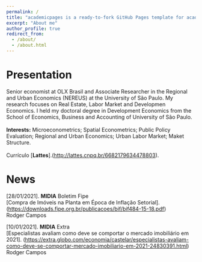 ```yaml
---
permalink: /
title: "academicpages is a ready-to-fork GitHub Pages template for academic personal websites"
excerpt: "About me"
author_profile: true
redirect_from: 
  - /about/
  - /about.html
---
```


# Presentation
Senior economist at OLX Brasil and Associate Researcher in the Regional and Urban Economics (NEREUS) at the University of São Paulo. My research focuses on Real Estate, Labor Market and Developmen Economics. I held my doctoral degree in Development Economics from the School of Economics, Business and Accounting of University of São Paulo. \
\
**Interests:** Microeconometrics; Spatial Econometrics; Public Policy Evaluation; Regional and Urban Economics; Urban Labor Market; Maket Structure. \
\
Currículo [**Lattes**].(http://lattes.cnpq.br/6682179634478803). 

# News

[28/01/2021]. **MIDIA** Boletim Fipe\
[Compra de Imóveis na Planta em Época de Inflação Setorial]. (https://downloads.fipe.org.br/publicacoes/bif/bif484-15-18.pdf)\
Rodger Campos

[10/01/2021]. **MIDIA** Extra \
[Especialistas avaliam como deve se comportar o mercado imobiliário em 2021]. (https://extra.globo.com/economia/castelar/especialistas-avaliam-como-deve-se-comportar-mercado-imobiliario-em-2021-24830391.html)
Rodger Campos
